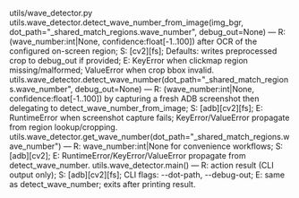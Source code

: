 utils/wave_detector.py
utils.wave_detector.detect_wave_number_from_image(img_bgr, dot_path="_shared_match_regions.wave_number", debug_out=None) — R: (wave_number:int|None, confidence:float[-1..100]) after OCR of the configured on-screen region; S: [cv2][fs]; Defaults: writes preprocessed crop to debug_out if provided; E: KeyError when clickmap region missing/malformed; ValueError when crop bbox invalid.
utils.wave_detector.detect_wave_number(dot_path="_shared_match_regions.wave_number", debug_out=None) — R: (wave_number:int|None, confidence:float[-1..100]) by capturing a fresh ADB screenshot then delegating to detect_wave_number_from_image; S: [adb][cv2][fs]; E: RuntimeError when screenshot capture fails; KeyError/ValueError propagate from region lookup/cropping.
utils.wave_detector.get_wave_number(dot_path="_shared_match_regions.wave_number") — R: wave_number:int|None for convenience workflows; S: [adb][cv2]; E: RuntimeError/KeyError/ValueError propagate from detect_wave_number.
utils.wave_detector.main() — R: action result (CLI output only); S: [adb][cv2][fs]; CLI flags: --dot-path, --debug-out; E: same as detect_wave_number; exits after printing result.
